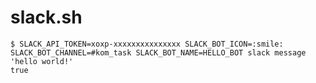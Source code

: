 # slack.sh

```shell-session
$ SLACK_API_TOKEN=xoxp-xxxxxxxxxxxxxxx SLACK_BOT_ICON=:smile: SLACK_BOT_CHANNEL=#kom_task SLACK_BOT_NAME=HELLO_BOT slack message 'hello world!'
true
```


